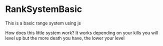# RankSystemBasic

This is a basic range system using js

How does this little system work?
It works depending on your kills you will level up but the more death you have, the lower your level
